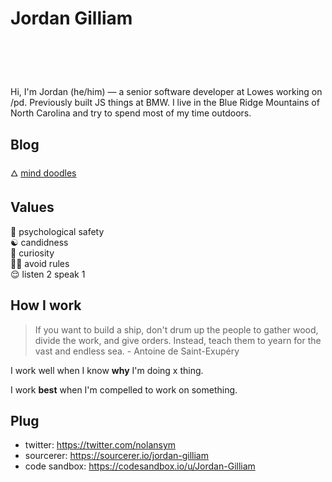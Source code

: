 # Jordan Gilliam

<h1 align="center">
  <br>
  <a href="https://github.com/Jordan-Gilliam"><img src="https://github.com/Jordan-Gilliam/readme-assets/blob/master/max-patch-3-sm.png" alt=""></a>
</h1>

Hi, I'm Jordan (he/him) — a senior software developer at Lowes working on /pd. Previously built JS things at BMW. I live in the Blue Ridge Mountains of North Carolina and try to spend most of my time outdoors. 

## Blog

🜂 [mind doodles](https://www.nolly.vercel.app)

## Values

🤯 psychological safety <br>
☯️ candidness<br>
🔭 curiosity<br>
🧙‍♂️ avoid rules<br>
😌 listen 2 speak 1

## How I work

> If you want to build a ship, don't drum up the people to gather wood, divide the work, and give orders. Instead, teach them to yearn for the vast and endless sea. - Antoine de Saint-Exupéry

I work well when I know **why** I'm doing x thing.

I work **best** when I'm compelled to work on something.

## Plug

- twitter: https://twitter.com/nolansym
- sourcerer: https://sourcerer.io/jordan-gilliam
- code sandbox: https://codesandbox.io/u/Jordan-Gilliam
